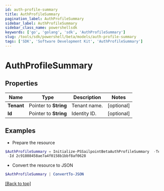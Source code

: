 ```yaml
---
id: auth-profile-summary
title: AuthProfileSummary
pagination_label: AuthProfileSummary
sidebar_label: AuthProfileSummary
sidebar_class_name: powershellsdk
keywords: ['go', 'golang', 'sdk', 'AuthProfileSummary'] 
slug: /tools/sdk/powershell/beta/models/auth-profile-summary
tags: ['SDK', 'Software Development Kit', 'AuthProfileSummary']
---
```



# AuthProfileSummary

## Properties

Name | Type | Description | Notes
------------ | ------------- | ------------- | -------------
**Tenant** |  Pointer to **String** | Tenant name. | [optional] 
**Id** |  Pointer to **String** | Identity ID. | [optional] 

## Examples

- Prepare the resource
```powershell
$AuthProfileSummary = Initialize-PSSailpointBetaAuthProfileSummary  -Tenant test-tenant `
 -Id 2c91808458ae7a4f0158b1bbf8af0628
```

- Convert the resource to JSON
```powershell
$AuthProfileSummary | ConvertTo-JSON
```


[[Back to top]](#) 


